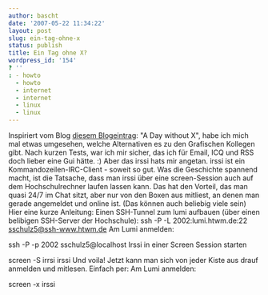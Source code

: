 ```yaml
---
author: bascht
date: '2007-05-22 11:34:22'
layout: post
slug: ein-tag-ohne-x
status: publish
title: Ein Tag ohne X?
wordpress_id: '154'
? ''
: - howto
  - howto
  - internet
  - internet
  - linux
  - linux
---
```


Inspiriert vom Blog
[diesem Blogeintrag](http://www.terminally-incoherent.com/blog/2007/05/21/a-day-without-x/):
"A Day without X", habe ich mich mal etwas umgesehen, welche
Alternativen es zu den Grafischen Kollegen gibt. Nach kurzen Tests,
war ich mir sicher, das ich für Email, ICQ und RSS doch lieber eine
Gui hätte. :) Aber das irssi hats mir angetan. irssi ist ein
Kommandozeilen-IRC-Client - soweit so gut. Was die Geschichte
spannend macht, ist die Tatsache, dass man irssi über eine
screen-Session auch auf dem Hochschulrechner laufen lassen kann.
Das hat den Vorteil, das man quasi 24/7 im Chat sitzt, aber nur von
den Boxen aus mitliest, an denen man gerade angemeldet und online
ist. (Das können auch beliebig viele sein) Hier eine kurze
Anleitung: Einen SSH-Tunnel zum lumi aufbauen (über einen belibigen
SSH-Server der Hochschule):
ssh -P -L 2002:lumi.htwm.de:22 sschulz5@ssh-www.htwm.de Am Lumi
anmelden:

ssh -P -p 2002 sschulz5@localhost Irssi in einer Screen Session
starten

screen -S irrsi irssi Und voila! Jetzt kann man sich von jeder
Kiste aus drauf anmelden und mitlesen. Einfach per: Am Lumi
anmelden:

screen -x irssi



